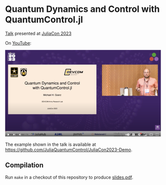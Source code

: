 # Quantum Dynamics and Control with QuantumControl.jl

[Talk](https://michaelgoerz.net/#GoerzJuliaCon2023Talk) presented at [JuliaCon 2023](https://juliacon.org/2023/)

On [YouTube](https://www.youtube.com/watch?v=GgA8qPGifJ8):

[![YouTube Talk](thumbnail.png)](https://www.youtube.com/watch?v=GgA8qPGifJ8 "Quantum Dynamics and Control with QuantumControl.jl")

The example shown in the talk is available at https://github.com/JuliaQuantumControl/JuliaCon2023-Demo.

## Compilation

Run `make` in a checkout of this repository to produce [slides.pdf](https://github.com/JuliaQuantumControl/JuliaCon2023-Slides/releases/download/presentation/juliacon2023_slides.pdf).
